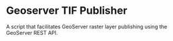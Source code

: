 # Geoserver TIF Publisher
A script that facilitates GeoServer raster layer publishing using the GeoServer REST API.
